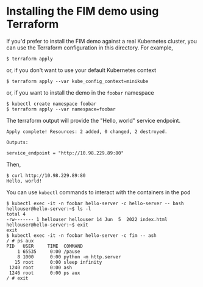 # Installing the FIM demo using Terraform
If you'd prefer to install the FIM demo against a real Kubernetes cluster, you can use the Terraform configuration in this directory. For example,

```
$ terraform apply
```

or, if you don't want to use your default Kubernetes context

```
$ terraform apply --var kube_config_context=minikube
```

or, if you want to install the demo in the `foobar` namespace

```
$ kubectl create namespace foobar
$ terraform apply --var namespace=foobar
```

The terraform output will provide the "Hello, world" service endpoint.

```
Apply complete! Resources: 2 added, 0 changed, 2 destroyed.

Outputs:

service_endpoint = "http://10.98.229.89:80"
```

Then,

```
$ curl http://10.98.229.89:80
Hello, world!
```

You can use `kubectl` commands to interact with the containers in the pod

```
$ kubectl exec -it -n foobar hello-server -c hello-server -- bash
hellouser@hello-server:~$ ls -l
total 4
-rw------- 1 hellouser hellouser 14 Jun  5  2022 index.html
hellouser@hello-server:~$ exit
exit
$ kubectl exec -it -n foobar hello-server -c fim -- ash
/ # ps aux
PID   USER     TIME  COMMAND
    1 65535     0:00 /pause
    8 1000      0:00 python -m http.server
   15 root      0:00 sleep infinity
 1240 root      0:00 ash
 1246 root      0:00 ps aux
/ # exit

```
